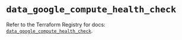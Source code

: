 # `data_google_compute_health_check`

Refer to the Terraform Registry for docs: [`data_google_compute_health_check`](https://registry.terraform.io/providers/hashicorp/google/5.31.1/docs/data-sources/compute_health_check).
